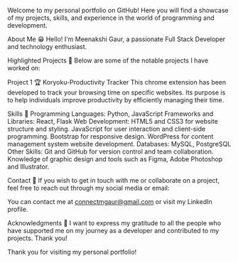 Welcome to my personal portfolio on GitHub! Here you will find a showcase of my projects, skills, and experience in the world of programming and development.

About Me 😁
Hello! I'm Meenakshi Gaur, a passionate Full Stack Developer and technology enthusiast.

Highlighted Projects 🥇
Below are some of the notable projects I have worked on:

Project 1 🏆 Koryoku-Productivity Tracker
This chrome extension has been developed to track your browsing time on specific websites. Its purpose is to help individuals improve productivity by efficiently managing their time.

Skills 🎨
Programming Languages: Python, JavaScript
Frameworks and Libraries: React, Flask
Web Development: HTML5 and CSS3 for website structure and styling.
JavaScript for user interaction and client-side programming.
Bootstrap  for responsive design.
WordPress for content management system website development.
Databases: MySQL, PostgreSQL
Other Skills: Git and GitHub for version control and team collaboration. Knowledge of graphic design and tools such as Figma, Adobe Photoshop and Illustrator.

Contact 📩
If you wish to get in touch with me or collaborate on a project, feel free to reach out through my social media or email:

You can contact me at connectmgaur@gmail.com or visit my LinkedIn profile.

Acknowledgments 🎁
I want to express my gratitude to all the people who have supported me on my journey as a developer and contributed to my projects. Thank you!

Thank you for visiting my personal portfolio!